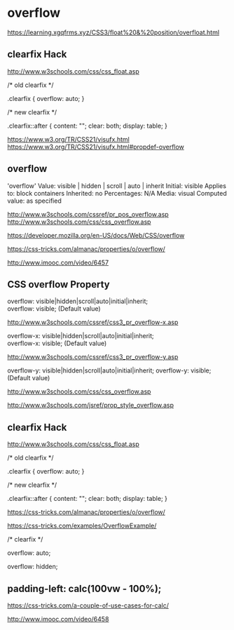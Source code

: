 # overflow  


https://learning.xgqfrms.xyz/CSS3/float%20&%20position/overfloat.html


## clearfix Hack  

http://www.w3schools.com/css/css_float.asp


/* old clearfix */

.clearfix {
    overflow: auto;
}


/* new clearfix */

.clearfix::after {
    content: "";
    clear: both;
    display: table;
}



https://www.w3.org/TR/CSS21/visufx.html  
https://www.w3.org/TR/CSS21/visufx.html#propdef-overflow  

## overflow


'overflow'
Value:      visible | hidden | scroll | auto | inherit
Initial:    visible
Applies to:     block containers
Inherited:      no
Percentages:    N/A
Media:      visual
Computed value:     as specified

http://www.w3schools.com/cssref/pr_pos_overflow.asp  
http://www.w3schools.com/css/css_overflow.asp  


https://developer.mozilla.org/en-US/docs/Web/CSS/overflow

https://css-tricks.com/almanac/properties/o/overflow/

http://www.imooc.com/video/6457



## CSS overflow Property  


overflow: visible|hidden|scroll|auto|initial|inherit;  
overflow: visible; (Default value)


http://www.w3schools.com/cssref/css3_pr_overflow-x.asp  


overflow-x: visible|hidden|scroll|auto|initial|inherit;  
overflow-x: visible; (Default value)

http://www.w3schools.com/cssref/css3_pr_overflow-y.asp  


overflow-y: visible|hidden|scroll|auto|initial|inherit;
overflow-y: visible; (Default value)



http://www.w3schools.com/css/css_overflow.asp

http://www.w3schools.com/jsref/prop_style_overflow.asp





## clearfix Hack  

http://www.w3schools.com/css/css_float.asp

/* old clearfix */

.clearfix {
    overflow: auto;
}


/* new clearfix */

.clearfix::after {
    content: "";
    clear: both;
    display: table;
}




https://css-tricks.com/almanac/properties/o/overflow/

https://css-tricks.com/examples/OverflowExample/




/* clearfix */

overflow: auto;


overflow: hidden;


## padding-left: calc(100vw - 100%);  

https://css-tricks.com/a-couple-of-use-cases-for-calc/


http://www.imooc.com/video/6458






